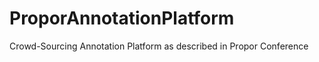 ProporAnnotationPlatform
========================

Crowd-Sourcing Annotation Platform as described in Propor Conference
